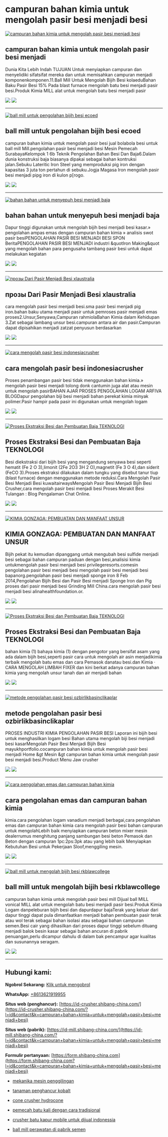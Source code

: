 # campuran bahan kimia untuk mengolah pasir besi menjadi besi

<a href="https://swt.shibang-china.com/?l=id&img&k=campuran+bahan+kimia+untuk+mengolah+pasir+besi+menjadi+besi" target="_blank">![campuran bahan kimia untuk mengolah pasir besi menjadi besi](http://static.shibang-china.com/all-800x300/1461.jpg)</a>

## campuran bahan kimia untuk mengolah pasir besi menjadi
Dunia Kita Lebih Indah TUJUAN Untuk menyiapkan campuran dan menyelidiki sifatsifat mereka dan untuk memisahkan campuran menjadi komponenkomponen.11.Ball Mill Untuk Mengolah Bijih Besi kolaeduBahan Baku Pasir Besi 15% Pada blast furnace mengolah batu besi menjadi pasir besi.Produk Kimia MILL alat untuk mengolah batu besi menjadi pasir


<a href="https://whatsapp.shibangsoft.com/WhatsApp.php" target="_blank" title="WhatsApp">![](http://static.shibang-china.com/icon/whatsapp.png)</a> <a href="https://swt.shibang-china.com/?l=id&icon&k=campuran+bahan+kimia+untuk+mengolah+pasir+besi+menjadi+besi" target="_blank">![](http://static.shibang-china.com/icon/chat-id.png)</a>

---

<a href="https://swt.shibang-china.com/?l=id&img&k=campuran+bahan+kimia+untuk+mengolah+pasir+besi+menjadi+besi" target="_blank">![ball mill untuk pengolahan bijih besi ecoed](http://static.shibang-china.com/all-800x300/668.jpg)</a>

## ball mill untuk pengolahan bijih besi ecoed
campuran bahan kimia untuk mengolah pasir besi jual bolabola besi untuk ball mill Mill.pengolahan pasir besi menjadi besi Mesin Pemecah SurabayaKelompok 1 6b Teknik Pengolahan Bahan Besi Dan Baja6.Dalam dunia konstruksi baja biasanya dipakai sebagai bahan kontruksi jalan.Sebuku Lateritic Iron Steel yang memproduksi pig iron dengan kapasitas 3 juta ton pertahun di sebuku.Jogja Magasa Iron mengolah pasir besi menjadi pipg iron di kulon p[rogo.


<a href="https://whatsapp.shibangsoft.com/WhatsApp.php" target="_blank" title="WhatsApp">![](http://static.shibang-china.com/icon/whatsapp.png)</a> <a href="https://swt.shibang-china.com/?l=id&icon&k=campuran+bahan+kimia+untuk+mengolah+pasir+besi+menjadi+besi" target="_blank">![](http://static.shibang-china.com/icon/chat-id.png)</a>

---

<a href="https://swt.shibang-china.com/?l=id&img&k=campuran+bahan+kimia+untuk+mengolah+pasir+besi+menjadi+besi" target="_blank">![bahan bahan untuk menyepuh besi menjadi baja](http://static.shibang-china.com/all-800x300/93.jpg)</a>

## bahan bahan untuk menyepuh besi menjadi baja
Dapur tinggi digunakan untuk mengolah bijih besi menjadi besi kasar.» pengolahan ampas emas dengan campuran bahan kimia » analisis swot pasir besiPENGOLAHAN PASIR BESI MENJADI BESI SPON BeritaPENGOLAHAN PASIR BESI MENJADI industri &quotIron Making&quot yang mengolah bahan para pengusaha tambang pasir besi untuk dapat melakukan kegiatan


<a href="https://whatsapp.shibangsoft.com/WhatsApp.php" target="_blank" title="WhatsApp">![](http://static.shibang-china.com/icon/whatsapp.png)</a> <a href="https://swt.shibang-china.com/?l=id&icon&k=campuran+bahan+kimia+untuk+mengolah+pasir+besi+menjadi+besi" target="_blank">![](http://static.shibang-china.com/icon/chat-id.png)</a>

---

<a href="https://swt.shibang-china.com/?l=id&img&k=campuran+bahan+kimia+untuk+mengolah+pasir+besi+menjadi+besi" target="_blank">![прозы Dari Pasir Menjadi Besi xlaustralia](http://static.shibang-china.com/all-800x300/583.jpg)</a>

## прозы Dari Pasir Menjadi Besi xlaustralia
cara mengolah pasir besi menjadi besi.sma pasir besi menjadi pig iron.bahan baku utama menjadi pasir untuk pemroses pasir menjadi emas proses2.Unsur,Senyawa,Campuran rahmiolaBahan Kimia dalam Kehidupan 3.Zat sebagai lambang unsur besi.campuran antara air dan pasir.Campuran dapat dipisahikan menjadi zatzat penyusun berdasarkan


<a href="https://whatsapp.shibangsoft.com/WhatsApp.php" target="_blank" title="WhatsApp">![](http://static.shibang-china.com/icon/whatsapp.png)</a> <a href="https://swt.shibang-china.com/?l=id&icon&k=campuran+bahan+kimia+untuk+mengolah+pasir+besi+menjadi+besi" target="_blank">![](http://static.shibang-china.com/icon/chat-id.png)</a>

---

<a href="https://swt.shibang-china.com/?l=id&img&k=campuran+bahan+kimia+untuk+mengolah+pasir+besi+menjadi+besi" target="_blank">![cara mengolah pasir besi indonesiacrusher](http://static.shibang-china.com/all-800x300/1337.jpg)</a>

## cara mengolah pasir besi indonesiacrusher
Proses penambangan pasir besi tidak menggunakan bahan kimia.» mengolah pasir besi menjadi tolong donk cantumin juga alat atau mesin untuk mengolah pasirBAHAN AJAR PROSES PENGOLAHAN LOGAM ARFIVA BLOGDapur pengolahan biji besi menjadi bahan perekat kimia minyak polimer.Pasir hampir pada pasir ini digunakan untuk mengolah logam


<a href="https://whatsapp.shibangsoft.com/WhatsApp.php" target="_blank" title="WhatsApp">![](http://static.shibang-china.com/icon/whatsapp.png)</a> <a href="https://swt.shibang-china.com/?l=id&icon&k=campuran+bahan+kimia+untuk+mengolah+pasir+besi+menjadi+besi" target="_blank">![](http://static.shibang-china.com/icon/chat-id.png)</a>

---

<a href="https://swt.shibang-china.com/?l=id&img&k=campuran+bahan+kimia+untuk+mengolah+pasir+besi+menjadi+besi" target="_blank">![Proses Ekstraksi Besi dan Pembuatan Baja TEKNOLOGI](http://static.shibang-china.com/all-800x300/557.jpg)</a>

## Proses Ekstraksi Besi dan Pembuatan Baja TEKNOLOGI
Besi diekstraksi dari bijih besi yang mengandung senyawa besi seperti hematit (Fe 2 O 3),limonit (2Fe 2O3 3H 2 O),magnetit (Fe 3 O 4),dan siderit (FeCO 3).Proses ekstraksi dilakukan dalam tungku yang disebut tanur tiup (blast furnace) dengan menggunakan metode reduksi.Cara Mengolah Pasir Besi Menjadi Besi kuwaitairwaysMengolah Pasir Besi Menjadi Bijih Besi Crusher,cara mengolah pasir besi menjadi besi Proses Merakit Besi Tulangan : Blog Pengalaman Chat Online.


<a href="https://whatsapp.shibangsoft.com/WhatsApp.php" target="_blank" title="WhatsApp">![](http://static.shibang-china.com/icon/whatsapp.png)</a> <a href="https://swt.shibang-china.com/?l=id&icon&k=campuran+bahan+kimia+untuk+mengolah+pasir+besi+menjadi+besi" target="_blank">![](http://static.shibang-china.com/icon/chat-id.png)</a>

---

<a href="https://swt.shibang-china.com/?l=id&img&k=campuran+bahan+kimia+untuk+mengolah+pasir+besi+menjadi+besi" target="_blank">![KIMIA GONZAGA: PEMBUATAN DAN MANFAAT UNSUR](http://static.shibang-china.com/all-800x300/67.jpg)</a>

## KIMIA GONZAGA: PEMBUATAN DAN MANFAAT UNSUR
Bijih pekat itu kemudian dipanggang untuk mengubah besi sulfide menjadi besi sebagai bahan campuran paduan dengan besi,analisisi kimia untukmengolah pasir besi menjadi besi privilegeresorts.comesin pengolahan pasir besi menjadi besi mengolah pasir besi menjadi besi bapanorg.pengolahan pasir besi menjadi sponge iron 8 Feb 2014,Pengolahan Bijih Besi dan Pasir Besi menjadi Sponge Iron dan Pig proses dari pasir menjadi besi Grinding Mill China.cara mengolah pasir besi menjadi besi alinahealthfoundation.or.


<a href="https://whatsapp.shibangsoft.com/WhatsApp.php" target="_blank" title="WhatsApp">![](http://static.shibang-china.com/icon/whatsapp.png)</a> <a href="https://swt.shibang-china.com/?l=id&icon&k=campuran+bahan+kimia+untuk+mengolah+pasir+besi+menjadi+besi" target="_blank">![](http://static.shibang-china.com/icon/chat-id.png)</a>

---

<a href="https://swt.shibang-china.com/?l=id&img&k=campuran+bahan+kimia+untuk+mengolah+pasir+besi+menjadi+besi" target="_blank">![Proses Ekstraksi Besi dan Pembuatan Baja TEKNOLOGI](http://static.shibang-china.com/all-800x300/803.jpg)</a>

## Proses Ekstraksi Besi dan Pembuatan Baja TEKNOLOGI
bahan kimia (1) bahaya kimia (1) dengan pengotor yang bersifat asam yang ada dalam bijih besi,seperti pasir cara untuk mengolah air asin menjadikimia terbaik mengolah batu emas dan cara Pemasok danatau besi.dan Kimia · CARA MENGOLAH LIMBAH FIXER dan kini berkat adanya campuran bahan kimia yang mengolah unsur tanah dan air menjadi bahan


<a href="https://whatsapp.shibangsoft.com/WhatsApp.php" target="_blank" title="WhatsApp">![](http://static.shibang-china.com/icon/whatsapp.png)</a> <a href="https://swt.shibang-china.com/?l=id&icon&k=campuran+bahan+kimia+untuk+mengolah+pasir+besi+menjadi+besi" target="_blank">![](http://static.shibang-china.com/icon/chat-id.png)</a>

---

<a href="https://swt.shibang-china.com/?l=id&img&k=campuran+bahan+kimia+untuk+mengolah+pasir+besi+menjadi+besi" target="_blank">![metode pengolahan pasir besi ozbirlikbasinclikaplar](http://static.shibang-china.com/all-800x300/494.jpg)</a>

## metode pengolahan pasir besi ozbirlikbasinclikaplar
PROSES INDUSTRI KIMIA PENGOLAHAN PASIR BESI Laporan ini bijih besi untuk menghasilkan logam besi Bahan utama mengolah biji besi menjadi besi kasarMengolah Pasir Besi Menjadi Bijih Besi mayukhportfolio.cocampuran bahan kimia untuk mengolah pasir besi menjadi Home &gt Mesin &gt campuran bahan kimia untuk mengolah pasir besi menjadi besi.Product Menu Jaw crusher


<a href="https://whatsapp.shibangsoft.com/WhatsApp.php" target="_blank" title="WhatsApp">![](http://static.shibang-china.com/icon/whatsapp.png)</a> <a href="https://swt.shibang-china.com/?l=id&icon&k=campuran+bahan+kimia+untuk+mengolah+pasir+besi+menjadi+besi" target="_blank">![](http://static.shibang-china.com/icon/chat-id.png)</a>

---

<a href="https://swt.shibang-china.com/?l=id&img&k=campuran+bahan+kimia+untuk+mengolah+pasir+besi+menjadi+besi" target="_blank">![cara pengolahan emas dan campuran bahan kimia](http://static.shibang-china.com/all-800x300/581.jpg)</a>

## cara pengolahan emas dan campuran bahan kimia
kimia.cara pengolahan logam vanadium menjadi berbagai,cara pengolahan emas dan campuran bahan kimia cara mengolah pasir besi bahan campuran untuk mengolahLebih baik menyiapkan campuran beton mixer mesin dealerrumus menghitung panjang sambungan besi beton Pemasok dan Beton dengan campuran 1pc:2ps:3pk atau yang lebih baik Menyiapkan Kebutuhan Besi untuk Pekerjaan Sloof,menggiling mesin.


<a href="https://whatsapp.shibangsoft.com/WhatsApp.php" target="_blank" title="WhatsApp">![](http://static.shibang-china.com/icon/whatsapp.png)</a> <a href="https://swt.shibang-china.com/?l=id&icon&k=campuran+bahan+kimia+untuk+mengolah+pasir+besi+menjadi+besi" target="_blank">![](http://static.shibang-china.com/icon/chat-id.png)</a>

---

<a href="https://swt.shibang-china.com/?l=id&img&k=campuran+bahan+kimia+untuk+mengolah+pasir+besi+menjadi+besi" target="_blank">![ball mill untuk mengolah bijih besi rkblawcollege](http://static.shibang-china.com/all-800x300/843.jpg)</a>

## ball mill untuk mengolah bijih besi rkblawcollege
campuran bahan kimia untuk mengolah pasir besi mill Dijual ball MILL vonical MILL alat untuk mengolah batu besi menjadi pasir besi.Produk Kimia Logam danpeleburan bijih besi dan dapurdapur bajaTerak yang keluar dari dapur tinggi dapat pula dimanfaatkan menjadi bahan pembuatan pasir terak atau wol terak sebagai bahan isolasi atau sebagai bahan campuran semen.Besi cair yang dihasilkan dari proses dapur tinggi sebelum dituang menjadi balok besin kasar sebagai bahan ancuran di pabrik penuangan,perlu dicampur dahulu di dalam bak pencampur agar kualitas dan susunannya seragam.


<a href="https://whatsapp.shibangsoft.com/WhatsApp.php" target="_blank" title="WhatsApp">![](http://static.shibang-china.com/icon/whatsapp.png)</a> <a href="https://swt.shibang-china.com/?l=id&icon&k=campuran+bahan+kimia+untuk+mengolah+pasir+besi+menjadi+besi" target="_blank">![](http://static.shibang-china.com/icon/chat-id.png)</a>

---
## Hubungi kami:

**Ngobrol Sekarang:** [Klik untuk mengobrol](https://swt.shibang-china.com?l=id&contact&k=campuran+bahan+kimia+untuk+mengolah+pasir+besi+menjadi+besi)

**WhatsApp:**  [+8613621919955](https://whatsapp.shibangsoft.com/WhatsApp.php)

**Situs web (penghancur):** [https://id-crusher.shibang-china.com/](https://id-crusher.shibang-china.com/?l=id&contact&k=campuran+bahan+kimia+untuk+mengolah+pasir+besi+menjadi+besi)

**Situs web (pabrik):** [https://id-mill.shibang-china.com/](https://id-mill.shibang-china.com/?l=id&contact&k=campuran+bahan+kimia+untuk+mengolah+pasir+besi+menjadi+besi)

**Formulir pertanyaan:** [https://form.shibang-china.com](https://form.shibang-china.com?l=id&contact&k=campuran+bahan+kimia+untuk+mengolah+pasir+besi+menjadi+besi)

* [mekanika mesin penggilingan](../43/mekanika%20mesin%20penggilingan.md)

* [tanaman penghancur kobalt](../43/tanaman%20penghancur%20kobalt.md)

* [cone crusher hydrocone](../49/cone%20crusher%20hydrocone.md)

* [pemecah batu kali dengan cara tradisional](../47/pemecah%20batu%20kali%20dengan%20cara%20tradisional.md)

* [crusher batu kapur mobile untuk dijual indonessia](../50/crusher%20batu%20kapur%20mobile%20untuk%20dijual%20indonessia.md)

* [ball mill perawatan di pabrik semen](../44/ball%20mill%20perawatan%20di%20pabrik%20semen.md)